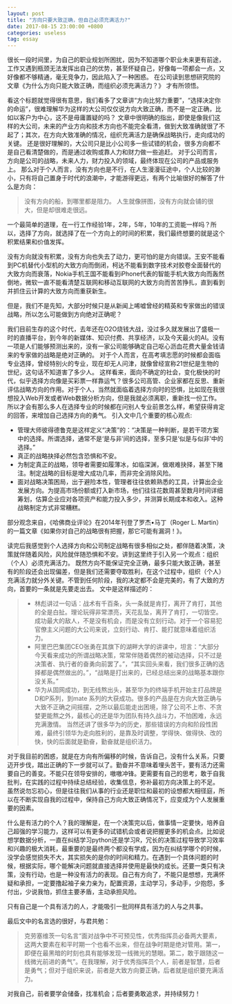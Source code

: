 ```yaml
---
layout: post
title: "方向只要大致正确，但自己必须充满活力?"
date: 2017-08-15 23:00:00 +0800
categories: useless
tag: essay
---
```


很长一段时间里，为自己的职业规划所困扰，因为不知道哪个职业未来更有前途，工作又遇到瓶颈无法发挥出自己的优势，甚至怀疑自己，好像每一项都会一点，又好像都不够精通，毫无竞争力，因此陷入了一种困惑。
在公司读到思想研究院的文章《为什么方向只能大致正确，而组织必须充满活力？》 才有所领悟。
 
看这个标题就觉得很有意思，我们看多了文章讲“方向比努力重要”，“选择决定你的命运”，很难理解华为这样的大公司仅仅说方向大致正确，而不是一定正确，比如以客户为中心，这不是毋庸置疑的吗？
文章中很明确的指出，即使是像我们这样的大公司，未来的产业方向和技术方向也不能完全看清，做到大致准确就很了不起了；其次，在方向大致准确的情况，组织充满活力是确保战略执行，走向成功的关键。
还是很好理解的，大公司只是比小公司多一些试错的机会，很多方向都不是自己看清楚做的，而是通过收购或靠人力和财力做一些追赶。
对于公司而言，方向是公司的战略，未来人力，财力投入的领域，最终体现在公司的产品或服务上。
那么对于个人而言，没有方向也是不行，在人生漫漫征途中，个人比较的渺小，只有将自己置身于时代的浪潮中，才能游得更远，有两个比喻很好的解答了什么是方向：

> 没有方向的船，到哪里都是阻力。
> 人生就像拼图，没有方向就会铺的很大，但是却很难走很远。

一个最简单的道理，在一行工作经验1年，2年，5年，10年的工资能一样吗？所以，选择了方向，就选择了在一个方向上的时间的积累，我们最终想要的就是这个积累结果和价值发挥。

没有方向就没有积累，没有方向也失去了动力，更可怕的是方向错误。王安不能看到PC机替代小型机的大致方向而倒闭，柯达不能看到数字技术对胶卷全面替代的大致方向而衰落，Nokia手机王国不能看到iPhone代表的智能手机大致方向而轰然倒地，微软一直不能看清楚互联网和移动互联网的大致方向而苦苦挣扎，直到看到并抓住云计算的大致方向而重获新生。
 
但是，我们不是先知，大部分时候只是从新闻上唏嘘曾经的精英和专家做出的错误战略，所以怎么可能做到方向绝对正确呢？

我们目前生存的这个时代，去年还在O2O烧钱大战，没过多久就发展出了盛极一时的直播平台，到今年的新媒体、知识付费、共享经济，以及今天最火的AI。没有一项是人们能够预测出来的，没有一家公司能够确定自己呕心沥血花费大量金钱请来的专家做的战略是绝对正确的。
对于个人而言，在高考填志愿的时候都会面临专业选择，曾经特别火的专业，现在却无人问津，就像曾经宣称21世纪是生物的世纪，这句话不知道害了多少人。
这样看来，面向不确定的社会，变化极快的时代，似乎选择方向像是买彩票一样靠运气？很多公司高管、企业家都在反思、重新评估战略方向的作用。对于个人，当然就面临着选择方向时的恐惧，比如现在我很想投入Web开发或者Web数据分析方向，但是我就必须离职，重新找一份工作。所以才会有那么多人在选择专业的时候都在问别人专业前景怎么样，希望获得肯定的回答，来增加自己选择方向的勇气。
引入文中几个重要的核心观点:

+ 管理大师彼得德鲁克是这样定义“决策”的：“决策是一种判断，是若干项方案中的选择。所谓选择，通常不是‘是与非’间的选择，至多只是‘似是与似非’中的选择。”
+ 真正的战略抉择必然包含恐惧和不安。
+ 为制定真正的战略，领导者需要如履薄冰，如临深渊，做艰难抉择，甚至下赌注。制定战略的目标是增大成功几率，而非完全消除风险。
+ 面对战略决策困局，出于避险本性，管理者往往依赖熟悉的工具，计算出企业发展方向。为提高市场份额或打入新市场，他们往往花数周甚至数月时间详细筹划，估算企业应对各项资产和能力投入多少，并测算长期成本和收入。这种战略制定方式非常糟糕。

部分观念来自，《哈佛商业评论》在2014年刊登了罗杰•马丁（Roger L. Martin）的一篇文章《如果你对自己的战略很有把握，那它可能有漏洞！》。
 
读完后我感觉到个人选择方向和公司制定战略有很多相似之处，都伴随着决策，决策就伴随着风险，风险就伴随恐惧和不安。讲到这里终于引入另一个观点：组织（个人）必须充满活力。
既然方向不能保证完全正确，最多只能大致正确，甚至有的阶段还会出现偏差，但是我们还需要夺取胜利，在这个过程中，组织（个人）充满活力就分外关键。不管到任何阶段，我的决定都不会是完美的，有了大致的方向，首要的一条就是先要走出去。
文中是这样描述的：

> + 林彪讲过一句话：战术有千百条，头一条就是肯打，离开了肯打，其他的全是白扯。理论玩得非常漂亮，天花乱坠，离开了肯打，一切皆空。成功最大的敌人，不是没有机会，而是没有立刻行动。对于一个容易犯官僚主义问题的大公司来说，立刻行动、肯打、能打就意味着组织活力。
> + 阿里巴巴集团CEO张勇在其旗下的湖畔大学的讲课中，坦言：“大部分今天看来成功的所谓战略决策，常常伴随着偶然的被动选择，只不过是决策者、执行者的奋勇向前罢了。”，“其实回头来看，我们很多正确的选择都是偶然做出的。”，“战略是打出来的，已经总结出来的战略基本跟你没关系。”
> + 华为从固网成功，到无线熬出头，甚至华为的终端手机开始主打品牌是D和P系列，到mate 系列的大获成功。很多的产品是在方向大致正确与大致不正确之间摇摆，之所以最后能走出困境，除了公司不上市、不贪婪更能熬之外，最核心的还是华为团队有持久战斗力，不怕困难，永远充满激情。
当然还讲了很多华为的历史，那些错误的方向和阶段性困难，最终引领华为走向胜利的，是靠及时调整，学得快、做得快、改的快，快的后面就是勤奋，勤奋就是组织活力。
 
对于我目前的困惑，就是在方向有所偏移的时候，告诉自己，没有什么关系，只要迈开步伐，踏出正确的下一步就可以了。勤奋并不意味着埋头苦干，要有活力还需要自己的善变。不能只在领导安排的，嗷嗷冲锋。更需要有自己的思考，敢于自我批判，在实践的过程中持续总结经验，收集信息，弥补最初方向决策上的不足。
虽然说勿忘初心，但是往往我们从事的行业还是职位和最初的设想都大相径庭，所以在不断实现自我的过程中，保持自己方向大致正确情况下，应变成为个人发展重要的因素。

什么是有活力的个人？我的理解是，在一个决策完以后，做事情一定要快，培养自己超强的学习能力，这样可以有更多的试错机会或者说把握更多的机会点。比如说想学数据分析，一直在纠结学习python还是学习R，冗长的决策过程导致学习效率和兴趣的极大消耗，最重要的是最终两个都没有学成，因为在纠结学哪个的时候，没学会感觉损失不大，其实损失的是你的时间和精力。在遇到一个具体问题的时候，根据实际，哪个能解决问题就直接选择并使用是最快的成长。还要一类只有决策，没有行动，也是一种没有活力的表现。自己有方向了，不能只是想想，充满怀疑和承担，一定要撸起袖子亲力亲为，配置资源，主动学习，多动手，少抱怨，多付出，少说我怕，抓住主要矛盾，主动承担风险。

只有自己是一个具有活力的人，才能吸引一批同样具有活力的人与之共事。
 
最后文中的名言选的很好，与君共勉：
>克劳塞维茨一句名言“面对战争中不可预见性，优秀指挥员必备两大要素，这两大要素在和平时期一个也看不出来，但在战争时期是绝对管用。第一，即便在最黑暗的时刻也具有能够发现一线微光的慧眼。第二，敢于跟随这一线微光前进的勇气”。在我理解，对于优秀指挥员个人，前者是智慧，后者是勇气；但对于组织来说，前者是大致方向要正确，后者就是组织要充满活力。

对我自己，前者要学会储备，找准机会；后者要勇敢追求，并持续努力！

